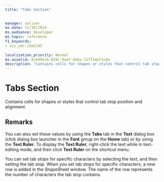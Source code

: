 ```yaml
---
title: "Tabs Section"
 
 
manager: soliver
ms.date: 11/16/2014
ms.audience: Developer
ms.topic: reference
f1_keywords:
- vis_sdr.chm2145
 
localization_priority: Normal
ms.assetid: 6c6485c6-629c-9aef-d3da-117f34e71cde
description: "Contains cells for shapes or styles that control tab stop position and alignment."
---
```


# Tabs Section

Contains cells for shapes or styles that control tab stop position and alignment.
  
## Remarks

You can also set these values by using the **Tabs** tab in the **Text** dialog box (click dialog box launcher in the **Font** group on the **Home** tab) or by using the **Text Ruler**. To display the **Text Ruler**, right-click the text while in text-editing mode, and then click **Text Ruler** on the shortcut menu. 
  
You can set tab stops for specific characters by selecting the text, and then setting the tab stop. When you set tab stops for specific characters, a new row is added in the ShapeSheet window. The name of the row represents the number of characters the tab stop contains.
  

